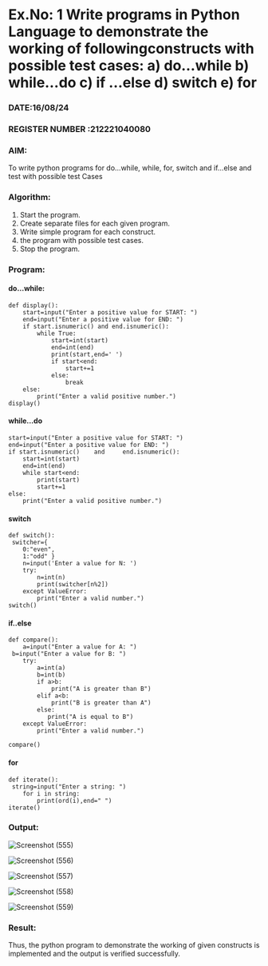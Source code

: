 # Ex.No: 1 Write programs in Python Language to demonstrate the working of followingconstructs with possible test cases: a) do…while b) while…do c) if …else d) switch e) for 

### DATE:16/08/24                                                                            
### REGISTER NUMBER :212221040080

### AIM:  
To write python programs for do…while, while, for, switch and if…else and test with possible test 
Cases 

### Algorithm:
1. Start the program.
2. Create separate files for each given program.
3. Write simple program for each construct.
4.  the program with possible test cases.
5. Stop the program.
### Program:
#### do…while: 
```
def display():
    start=input("Enter a positive value for START: ") 
    end=input("Enter a positive value for END: ")
    if start.isnumeric() and end.isnumeric():
        while True:
            start=int(start)
            end=int(end)
            print(start,end=' ')
            if start<end:
                start+=1
            else:
                break
    else:
        print("Enter a valid positive number.")
display() 
```
#### while…do 
```
start=input("Enter a positive value for START: ")
end=input("Enter a positive value for END: ")
if start.isnumeric() 	and 	end.isnumeric():
    start=int(start)
    end=int(end)
    while start<end:
        print(start)
        start+=1 
else:
    print("Enter a valid positive number.") 
```
#### switch 
```
def switch():
 switcher={ 
    0:"even", 
    1:"odd" }
    n=input('Enter a value for N: ')
    try:
        n=int(n)
        print(switcher[n%2]) 
    except ValueError:
        print("Enter a valid number.")
switch() 
```
#### if..else
```
def compare():
    a=input("Enter a value for A: ")
 b=input("Enter a value for B: ")
    try:
        a=int(a)
        b=int(b)
        if a>b:
            print("A is greater than B") 
        elif a<b:
            print("B is greater than A") 
        else:
           print("A is equal to B") 
    except ValueError:
        print("Enter a valid number.")

compare()
```
#### for
```
def iterate():
 string=input("Enter a string: ")
    for i in string:
        print(ord(i),end=" ")
iterate() 
```

### Output:
![Screenshot (555)](https://github.com/user-attachments/assets/04a20a89-9535-4eed-8a80-88a2e1d74c79)

![Screenshot (556)](https://github.com/user-attachments/assets/34094bb9-41af-4558-ac2a-86e583b07564)

![Screenshot (557)](https://github.com/user-attachments/assets/5d50dbc9-0505-4fcf-aeec-959a15c2983a)

![Screenshot (558)](https://github.com/user-attachments/assets/eeb766b3-640b-40ac-b48f-28bf9662d51c)

![Screenshot (559)](https://github.com/user-attachments/assets/dafb6b11-9271-4e0c-84dd-273858762738)



### Result:
Thus, the python program to demonstrate the working of given constructs is implemented and the output is verified successfully.


